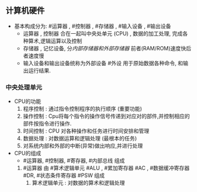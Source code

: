 ## 计算机硬件
* 基本构成分为:  #运算器 , #控制器 , #存储器 , #输入设备 , #输出设备
	* 运算器 , 控制器 合在一起叫中央处单元 (CPU) , 数据的加工处理, 完成各种算术,逻辑运算以及控制
	* 存储器 , 记忆设备, 分*内部存储器和外部存储器*  前者(RAM/ROM)速度快后者速度慢
	* 输入设备和输出设备统称为外部设备 #外设 用于原始数据各种命令, 和输出运行结果.

### 中央处理单元
* CPU的功能
	1. 程序控制 : 通过指令控制程序的执行顺序 (重要功能)
	2. 操作控制 : Cpu将每个指令的操作信号传递到对应对的部件,并控制相应的部件按指令进行操作.
	3. 时间控制 : CPU 对各种操作和任务进行时间安排和管理
	4. 数据处理 : 对数据运算和逻辑处理 (最根本的任务)
	5. 对系统内部和外部的中断(异常)做出响应,并进行处理
* CPU的组成
	* #运算器, #控制器, #寄存器, #内部总线 组成
	1. #运算器 由 #算术逻辑单元 #ALU , #累加寄存器 #AC , #数据缓冲寄存器 #DR, #状态条件寄存器 #PSW 组成
		1.  算术逻辑单元 : 对数据的算术和逻辑处理





























